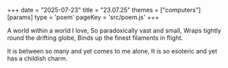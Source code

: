 +++
date = "2025-07-23"
title = "23.07.25"
themes = ["computers"]
[params]
  type = 'poem'
  pageKey = 'src/poem.js'
+++

A world within a world I love,
So paradoxically vast and small,
Wraps tightly round the drifting globe,
Binds up the finest filaments in flight.

It is between so many and
yet comes to me alone,
It is so esoteric and 
yet has a childish charm.
